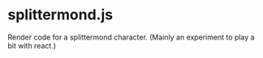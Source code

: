 # splittermond.js
Render code for a splittermond character. (Mainly an experiment to play a bit with react.)
